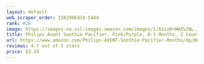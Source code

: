 ```yaml
---
layout: default 
﻿web_scraper_order: 1582906416-5444
rank: #26
image: https://images-na.ssl-images-amazon.com/images/I/61sz0rWWZ%2BL.jpg
title: Philips Avent Soothie Pacifier, Pink/Purple, 0-3 Months, 2 Count
url: https://www.amazon.com/Philips-AVENT-Soothie-Pacifier-Months/dp/B0045I6IA4/ref=zg_mw_baby-products_26?_encoding=UTF8&psc=1&refRID=H8PZBTHGT35TKAKMD83D
reviews: 4.7 out of 5 stars
price: $3.19 
---
```

